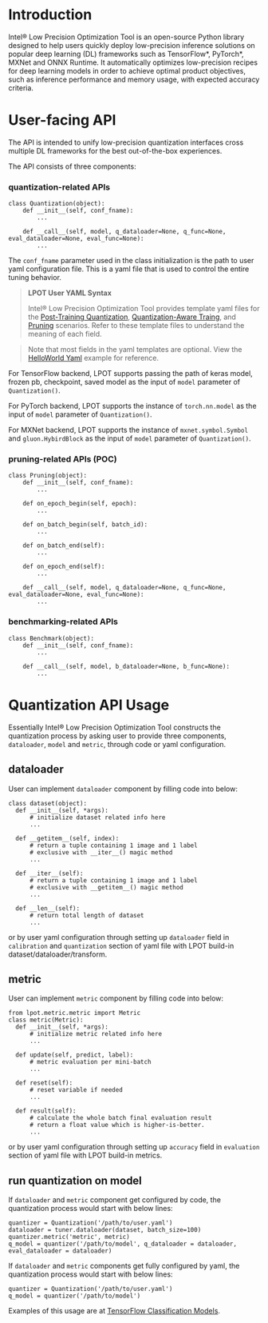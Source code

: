 Introduction
=========================================

Intel® Low Precision Optimization Tool is an open-source Python library designed to help users quickly deploy low-precision inference solutions on popular deep learning (DL) frameworks such as TensorFlow\*, PyTorch\*, MXNet and ONNX Runtime. It automatically optimizes low-precision recipes for deep learning models in order to achieve optimal product objectives, such as inference performance and memory usage, with expected accuracy criteria.


# User-facing API

The API is intended to unify low-precision quantization interfaces cross multiple DL frameworks for the best out-of-the-box experiences.

The API consists of three components:

### quantization-related APIs
```
class Quantization(object):
    def __init__(self, conf_fname):
        ...

    def __call__(self, model, q_dataloader=None, q_func=None, eval_dataloader=None, eval_func=None):
        ...

```
The `conf_fname` parameter used in the class initialization is the path to user yaml configuration file. This is a yaml file that is used to control the entire tuning behavior.

> **LPOT User YAML Syntax**
>
> Intel® Low Precision Optimization Tool provides template yaml files for the [Post-Training Quantization](../lpot/template/ptq.yaml), [Quantization-Aware Traing](../lpot/template/qat.yaml), and [Pruning](../lpot/template/pruning.yaml) scenarios. Refer to these template files to understand the meaning of each field.

> Note that most fields in the yaml templates are optional. View the [HelloWorld Yaml](../examples/helloworld/tf_example2/conf.yaml) example for reference.

For TensorFlow backend, LPOT supports passing the path of keras model, frozen pb, checkpoint, saved model as the input of `model` parameter of `Quantization()`.

For PyTorch backend, LPOT supports the instance of `torch.nn.model` as the input of `model` parameter of `Quantization()`.

For MXNet backend, LPOT supports the instance of `mxnet.symbol.Symbol` and `gluon.HybirdBlock` as the input of `model` parameter of `Quantization()`.


### pruning-related APIs (POC)
```
class Pruning(object):
    def __init__(self, conf_fname):
        ...

    def on_epoch_begin(self, epoch):
        ...

    def on_batch_begin(self, batch_id):
        ...

    def on_batch_end(self):
        ...

    def on_epoch_end(self):
        ...

    def __call__(self, model, q_dataloader=None, q_func=None, eval_dataloader=None, eval_func=None):
        ...
```

### benchmarking-related APIs
```
class Benchmark(object):
    def __init__(self, conf_fname):
        ...

    def __call__(self, model, b_dataloader=None, b_func=None):
        ...
```

# Quantization API Usage

Essentially Intel® Low Precision Optimization Tool constructs the quantization process by asking user to provide three components, `dataloader`, `model` and `metric`, through code or yaml configuration.

## dataloader

User can implement `dataloader` component by filling code into below:

```
class dataset(object):
  def __init__(self, *args):
      # initialize dataset related info here
      ...

  def __getitem__(self, index):
      # return a tuple containing 1 image and 1 label
      # exclusive with __iter__() magic method
      ...

  def __iter__(self):
      # return a tuple containing 1 image and 1 label
      # exclusive with __getitem__() magic method
      ...

  def __len__(self):
      # return total length of dataset
      ...
```

or by user yaml configuration through setting up `dataloader` field in `calibration` and `quantization` section of yaml file with LPOT build-in dataset/dataloader/transform.

## metric
User can implement `metric` component by filling code into below:
```
from lpot.metric.metric import Metric
class metric(Metric):
  def __init__(self, *args):
      # initialize metric related info here
      ...

  def update(self, predict, label):
      # metric evaluation per mini-batch
      ...

  def reset(self):
      # reset variable if needed
      ...

  def result(self):
      # calculate the whole batch final evaluation result
      # return a float value which is higher-is-better.
      ...
```
or by user yaml configuration through setting up `accuracy` field in `evaluation` section of yaml file with LPOT build-in metrics.

## run quantization on model

If `dataloader` and `metric` component get configured by code, the quantization process would start with below lines:

```
quantizer = Quantization('/path/to/user.yaml')
dataloader = tuner.dataloader(dataset, batch_size=100)
quantizer.metric('metric', metric)
q_model = quantizer('/path/to/model', q_dataloader = dataloader, eval_dataloader = dataloader)
```

If `dataloader` and `metric` components get fully configured by yaml, the quantization process would start with below lines:

```
quantizer = Quantization('/path/to/user.yaml')
q_model = quantizer('/path/to/model')
```
Examples of this usage are at [TensorFlow Classification Models](../examples/tensorflow/image_recognition/README.md).
